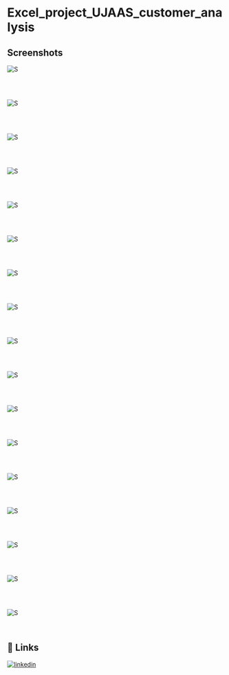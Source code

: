 # Excel_project_UJAAS_customer_analysis



## Screenshots

![S](https://github.com/dipu1591/Excel_project_UJAAS_customer_analysis/blob/main/Screenshots/1.PNG)

<br/>

<br/>

![S](https://github.com/dipu1591/Excel_project_UJAAS_customer_analysis/blob/main/Screenshots/2.PNG)

<br/>

<br/>

![S](https://github.com/dipu1591/Excel_project_UJAAS_customer_analysis/blob/main/Screenshots/3.PNG)

<br/>

<br/>

![S](https://github.com/dipu1591/Excel_project_UJAAS_customer_analysis/blob/main/Screenshots/4.PNG)

<br/>

<br/>

![S](https://github.com/dipu1591/Excel_project_UJAAS_customer_analysis/blob/main/Screenshots/5.PNG)

<br/>

<br/>

![S](https://github.com/dipu1591/Excel_project_UJAAS_customer_analysis/blob/main/Screenshots/6.PNG)

<br/>

<br/>

![S](https://github.com/dipu1591/Excel_project_UJAAS_customer_analysis/blob/main/Screenshots/7.PNG)

<br/>

<br/>

![S](https://github.com/dipu1591/Excel_project_UJAAS_customer_analysis/blob/main/Screenshots/8.PNG)

<br/>

<br/>

![S](https://github.com/dipu1591/Excel_project_UJAAS_customer_analysis/blob/main/Screenshots/9.PNG)

<br/>

<br/>

![S](https://github.com/dipu1591/Excel_project_UJAAS_customer_analysis/blob/main/Screenshots/10.PNG)

<br/>

<br/>

![S](https://github.com/dipu1591/Excel_project_UJAAS_customer_analysis/blob/main/Screenshots/11.PNG)

<br/>

<br/>

![S](https://github.com/dipu1591/Excel_project_UJAAS_customer_analysis/blob/main/Screenshots/12.PNG)

<br/>

<br/>

![S](https://github.com/dipu1591/Excel_project_UJAAS_customer_analysis/blob/main/Screenshots/13.PNG)

<br/>

<br/>

![S](https://github.com/dipu1591/Excel_project_UJAAS_customer_analysis/blob/main/Screenshots/14.PNG)

<br/>

<br/>

![S](https://github.com/dipu1591/Excel_project_UJAAS_customer_analysis/blob/main/Screenshots/15.PNG)

<br/>

<br/>

![S](https://github.com/dipu1591/Excel_project_UJAAS_customer_analysis/blob/main/Screenshots/16.PNG)

<br/>

<br/>

![S](https://github.com/dipu1591/Excel_project_UJAAS_customer_analysis/blob/main/Screenshots/17.PNG)

<br/>


## 🔗 Links
[![linkedin](https://img.shields.io/badge/linkedin-0A66C2?style=for-the-badge&logo=linkedin&logoColor=white)](https://www.linkedin.com/in/dipu1591/)
